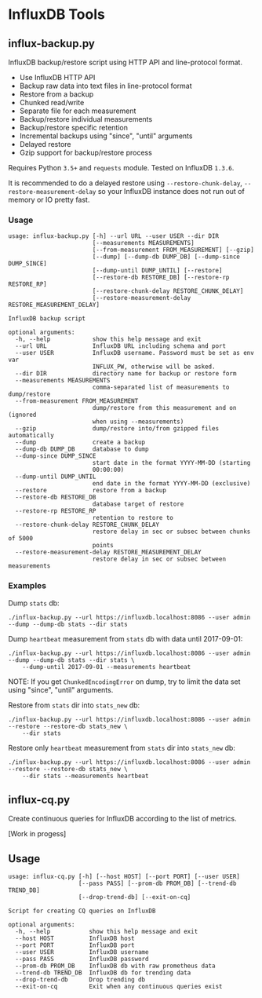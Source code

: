 # InfluxDB Tools

## influx-backup.py

InfluxDB backup/restore script using HTTP API and line-protocol format.

* Use InfluxDB HTTP API
* Backup raw data into text files in line-protocol format
* Restore from a backup
* Chunked read/write
* Separate file for each measurement
* Backup/restore individual measurements
* Backup/restore specific retention
* Incremental backups using "since", "until" arguments
* Delayed restore
* Gzip support for backup/restore process

Requires Python `3.5+` and `requests` module. Tested on InfluxDB `1.3.6`.

It is recommended to do a delayed restore using `--restore-chunk-delay`, `--restore-measurement-delay`
so your InfluxDB instance does not run out of memory or IO pretty fast.

### Usage
```
usage: influx-backup.py [-h] --url URL --user USER --dir DIR
                        [--measurements MEASUREMENTS]
                        [--from-measurement FROM_MEASUREMENT] [--gzip]
                        [--dump] [--dump-db DUMP_DB] [--dump-since DUMP_SINCE]
                        [--dump-until DUMP_UNTIL] [--restore]
                        [--restore-db RESTORE_DB] [--restore-rp RESTORE_RP]
                        [--restore-chunk-delay RESTORE_CHUNK_DELAY]
                        [--restore-measurement-delay RESTORE_MEASUREMENT_DELAY]

InfluxDB backup script

optional arguments:
  -h, --help            show this help message and exit
  --url URL             InfluxDB URL including schema and port
  --user USER           InfluxDB username. Password must be set as env var
                        INFLUX_PW, otherwise will be asked.
  --dir DIR             directory name for backup or restore form
  --measurements MEASUREMENTS
                        comma-separated list of measurements to dump/restore
  --from-measurement FROM_MEASUREMENT
                        dump/restore from this measurement and on (ignored
                        when using --measurements)
  --gzip                dump/restore into/from gzipped files automatically
  --dump                create a backup
  --dump-db DUMP_DB     database to dump
  --dump-since DUMP_SINCE
                        start date in the format YYYY-MM-DD (starting
                        00:00:00)
  --dump-until DUMP_UNTIL
                        end date in the format YYYY-MM-DD (exclusive)
  --restore             restore from a backup
  --restore-db RESTORE_DB
                        database target of restore
  --restore-rp RESTORE_RP
                        retention to restore to
  --restore-chunk-delay RESTORE_CHUNK_DELAY
                        restore delay in sec or subsec between chunks of 5000
                        points
  --restore-measurement-delay RESTORE_MEASUREMENT_DELAY
                        restore delay in sec or subsec between measurements
```

### Examples

Dump `stats` db:
```
./influx-backup.py --url https://influxdb.localhost:8086 --user admin --dump --dump-db stats --dir stats
```
Dump `heartbeat` measurement from `stats` db with data until 2017-09-01:
```
./influx-backup.py --url https://influxdb.localhost:8086 --user admin --dump --dump-db stats --dir stats \
    --dump-until 2017-09-01 --measurements heartbeat
```
NOTE: If you get `ChunkedEncodingError` on dump, try to limit the data set using "since", "until" arguments.

Restore from `stats` dir into `stats_new` db:
```
./influx-backup.py --url https://influxdb.localhost:8086 --user admin --restore --restore-db stats_new \
    --dir stats
```
Restore only `heartbeat` measurement from `stats` dir into `stats_new` db:
```
./influx-backup.py --url https://influxdb.localhost:8086 --user admin --restore --restore-db stats_new \
    --dir stats --measurements heartbeat
```

## influx-cq.py

Create continuous queries for InfluxDB according to the list of metrics.

[Work in progess]

## Usage
```
usage: influx-cq.py [-h] [--host HOST] [--port PORT] [--user USER]
                    [--pass PASS] [--prom-db PROM_DB] [--trend-db TREND_DB]
                    [--drop-trend-db] [--exit-on-cq]

Script for creating CQ queries on InfluxDB

optional arguments:
  -h, --help           show this help message and exit
  --host HOST          InfluxDB host
  --port PORT          InfluxDB port
  --user USER          InfluxDB username
  --pass PASS          InfluxDB password
  --prom-db PROM_DB    InfluxDB db with raw prometheus data
  --trend-db TREND_DB  InfluxDB db for trending data
  --drop-trend-db      Drop trending db
  --exit-on-cq         Exit when any continuous queries exist
```
